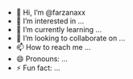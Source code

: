 - 👋 Hi, I’m @farzanaxx
- 👀 I’m interested in ... 
- 🌱 I’m currently learning ...
- 💞️ I’m looking to collaborate on ...
- 📫 How to reach me ...
- 😄 Pronouns: ...
- ⚡ Fun fact: ...

<!---
farzanaxx/farzanaxx is a ✨ special ✨ repository because its `README.md` (this file) appears on your GitHub profile.
You can click the Preview link to take a look at your changes.
--->
